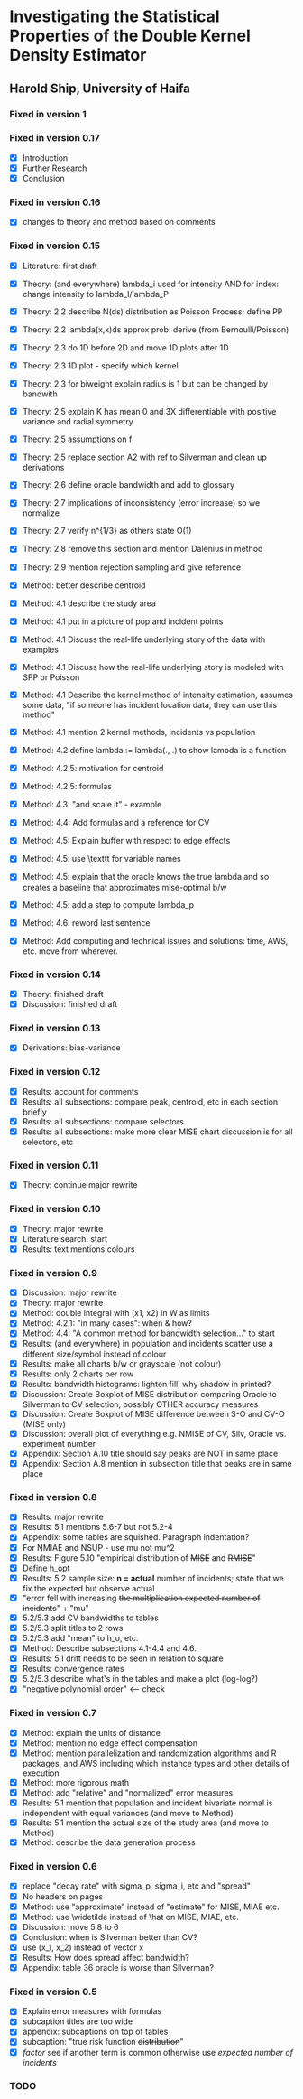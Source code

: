 # Investigating the Statistical Properties of the Double Kernel Density Estimator
## Harold Ship, University of Haifa

### Fixed in version 1

### Fixed in version 0.17
 - [x] Introduction
 - [x] Further Research
 - [x] Conclusion

### Fixed in version 0.16
 - [x] changes to theory and method based on comments

### Fixed in version 0.15
 - [x] Literature: first draft
 - [x] Theory: (and everywhere) lambda_i used for intensity AND for index: change intensity to lambda_I/lambda_P
 - [x] Theory: 2.2 describe N(ds) distribution as Poisson Process; define PP
 - [x] Theory: 2.2 lambda(x,x)ds approx prob: derive (from Bernoulli/Poisson)
 - [x] Theory: 2.3 do 1D before 2D and move 1D plots after 1D
 - [x] Theory: 2.3 1D plot - specify which kernel
 - [x] Theory: 2.3 for biweight explain radius is 1 but can be changed by bandwith
 - [x] Theory: 2.5 explain K has mean 0 and 3X differentiable with positive variance and radial symmetry
 - [x] Theory: 2.5 assumptions on f
 - [x] Theory: 2.5 replace section A2 with ref to Silverman and clean up derivations
 - [x] Theory: 2.6 define oracle bandwidth and add to glossary
 - [x] Theory: 2.7 implications of inconsistency (error increase) so we normalize
 - [x] Theory: 2.7 verify n^{1/3} as others state O(1)
 - [x] Theory: 2.8 remove this section and mention Dalenius in method
 - [x] Theory: 2.9 mention rejection sampling and give reference
 - [x] Method: better describe centroid
 - [x] Method: 4.1 describe the study area
 - [x] Method: 4.1 put in a picture of pop and incident points
 - [x] Method: 4.1 Discuss the real-life underlying story of the data with examples
 - [x] Method: 4.1 Discuss how the real-life underlying story is modeled with SPP or Poisson
 - [x] Method: 4.1 Describe the kernel method of intensity estimation, assumes some data, "if someone has incident location data, they can use this method"
 - [x] Method: 4.1 mention 2 kernel methods, incidents vs population
 - [x] Method: 4.2 define lambda := lambda(., .) to show lambda is a function
 - [x] Method: 4.2.5: motivation for centroid
 - [x] Method: 4.2.5: formulas
 - [x] Method: 4.3: "and scale it" - example
 - [x] Method: 4.4: Add formulas and a reference for CV
 - [x] Method: 4.5: Explain buffer with respect to edge effects
 - [x] Method: 4.5: use \texttt for variable names
 - [x] Method: 4.5: explain that the oracle knows the true lambda and so creates a baseline that approximates mise-optimal b/w
 - [x] Method: 4.5: add a step to compute lambda_p
 - [x] Method: 4.6: reword last sentence
 - [x] Method: Add computing and technical issues and solutions: time, AWS, etc. move from wherever.


### Fixed in version 0.14
 - [x] Theory: finished draft
 - [x] Discussion: finished draft

### Fixed in version 0.13
 - [x] Derivations: bias-variance

### Fixed in version 0.12
 - [x] Results: account for comments
 - [x] Results: all subsections: compare peak, centroid, etc in each section briefly
 - [x] Results: all subsections: compare selectors.
 - [x] Results: all subsections: make more clear MISE chart discussion is for all selectors, etc

### Fixed in version 0.11
 - [x] Theory: continue major rewrite

### Fixed in version 0.10
 - [x] Theory: major rewrite
 - [x] Literature search: start
 - [x] Results: text mentions colours

### Fixed in version 0.9
 - [x] Discussion: major rewrite
 - [x] Theory: major rewrite
 - [x] Method: double integral with (x1, x2) in W as limits
 - [x] Method: 4.2.1: "in many cases": when & how?
 - [x] Method: 4.4: "A common method for bandwidth selection..." to start
 - [x] Results: (and everywhere) in population and incidents scatter use a different size/symbol instead of colour
 - [x] Results: make all charts b/w or grayscale (not colour)
 - [x] Results: only 2 charts per row
 - [x] Results: bandwidth histograms: lighten fill; why shadow in printed?
 - [x] Discussion: Create Boxplot of MISE distribution comparing Oracle to Silverman to CV selection, possibly OTHER accuracy measures
 - [x] Discussion: Create Boxplot of MISE difference between S-O and CV-O (MISE only)
 - [x] Discussion: overall plot of everything e.g. NMISE of CV, Silv, Oracle vs. experiment number
 - [x] Appendix: Section A.10 title should say peaks are NOT in same place
 - [x] Appendix: Section A.8 mention in subsection title that peaks are in same place

### Fixed in version 0.8
 - [x] Results: major rewrite
 - [x] Results: 5.1 mentions 5.6-7 but not 5.2-4
 - [x] Appendix: some tables are squished. Paragraph indentation?
 - [x] For NMIAE and NSUP - use mu not mu^2
 - [x] Results: Figure 5.10 "empirical distribution of <del>MISE</del> and <del>RMISE</del>"
 - [x] Define h_opt
 - [x] Results: 5.2 sample size: **n = actual** number of incidents; state that we fix the expected but observe actual
 - [x] "error fell with increasing <del>the multiplication expected number of incidents</del>" + "mu"
 - [x] 5.2/5.3 add CV bandwidths to tables
 - [x] 5.2/5.3 split titles to 2 rows
 - [x] 5.2/5.3 add "mean" to h_o, etc.
 - [x] Method: Describe subsections 4.1-4.4 and 4.6.
 - [x] Results: 5.1 drift needs to be seen in relation to square
 - [x] Results: convergence rates
 - [x] 5.2/5.3 describe what's in the tables and make a plot (log-log?)
 - [x] "negative polynomial order" <-- check
 
### Fixed in version 0.7
 - [x] Method: explain the units of distance
 - [x] Method: mention no edge effect compensation
 - [x] Method: mention parallelization and randomization algorithms and R packages, and AWS including which instance types and other details of execution
 - [x] Method: more rigorous math
 - [x] Method: add "relative" and "normalized" error measures
 - [x] Results: 5.1 mention that population and incident bivariate normal is independent with equal variances (and move to Method)
 - [x] Results: 5.1 mention the actual size of the study area (and move to Method)
 - [x] Method: describe the data generation process

### Fixed in version 0.6
 - [x] replace "decay rate" with sigma_p, sigma_i, etc and "spread"
 - [x] No headers on pages
 - [x] Method: use "approximate" instead of "estimate" for MISE, MIAE etc.
 - [x] Method: use \widetilde instead of \hat on MISE, MIAE, etc.
 - [x] Discussion: move 5.8 to 6
 - [x] Conclusion: when is Silverman better than CV?
 - [x] use (x_1, x_2) instead of vector x
 - [x] Results: How does spread affect bandwidth?
 - [x] Appendix: table 36 oracle is worse than Silverman?
   
### Fixed in version 0.5
 - [x] Explain error measures with formulas
 - [x] subcaption titles are too wide
 - [x] appendix: subcaptions on top of tables
 - [x] subcaption: "true risk function <del>distribution</del>"
 - [x] *factor* see if another term is common otherwise use *expected number of incidents*

### TODO


